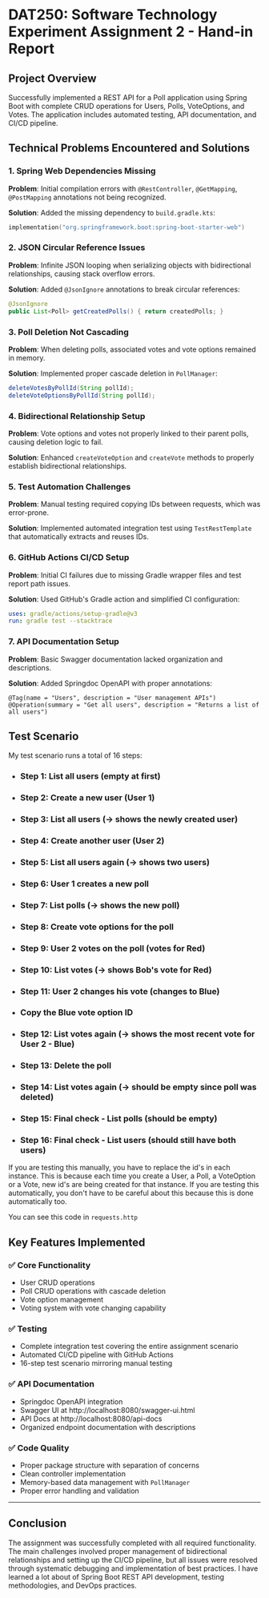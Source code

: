 
# DAT250: Software Technology Experiment Assignment 2 - Hand-in Report

## Project Overview
Successfully implemented a REST API for a Poll application using Spring Boot with complete CRUD operations for Users, Polls, VoteOptions, and Votes. The application includes automated testing, API documentation, and CI/CD pipeline.

## Technical Problems Encountered and Solutions

### 1. **Spring Web Dependencies Missing**
**Problem**: Initial compilation errors with `@RestController`, `@GetMapping`, `@PostMapping` annotations not being recognized.

**Solution**: Added the missing dependency to `build.gradle.kts`:
```kotlin
implementation("org.springframework.boot:spring-boot-starter-web")
```

### 2. **JSON Circular Reference Issues**
**Problem**: Infinite JSON looping when serializing objects with bidirectional relationships, causing stack overflow errors.

**Solution**: Added `@JsonIgnore` annotations to break circular references:
```java
@JsonIgnore
public List<Poll> getCreatedPolls() { return createdPolls; }
```

### 3. **Poll Deletion Not Cascading**
**Problem**: When deleting polls, associated votes and vote options remained in memory.

**Solution**: Implemented proper cascade deletion in `PollManager`:
```java
deleteVotesByPollId(String pollId);
deleteVoteOptionsByPollId(String pollId);
```

### 4. **Bidirectional Relationship Setup**
**Problem**: Vote options and votes not properly linked to their parent polls, causing deletion logic to fail.

**Solution**: Enhanced `createVoteOption` and `createVote` methods to properly establish bidirectional relationships.

### 5. **Test Automation Challenges**
**Problem**: Manual testing required copying IDs between requests, which was error-prone.

**Solution**: Implemented automated integration test using `TestRestTemplate` that automatically extracts and reuses IDs.

### 6. **GitHub Actions CI/CD Setup**
**Problem**: Initial CI failures due to missing Gradle wrapper files and test report path issues.

**Solution**: Used GitHub's Gradle action and simplified CI configuration:
```yaml
uses: gradle/actions/setup-gradle@v3
run: gradle test --stacktrace
```

### 7. **API Documentation Setup**
**Problem**: Basic Swagger documentation lacked organization and descriptions.

**Solution**: Added Springdoc OpenAPI with proper annotations:
```
@Tag(name = "Users", description = "User management APIs")
@Operation(summary = "Get all users", description = "Returns a list of all users")
```

## Test Scenario
My test scenario runs a total of 16 steps:
* ### Step 1: List all users (empty at first)
* ### Step 2: Create a new user (User 1)
* ### Step 3: List all users (-> shows the newly created user)
* ### Step 4: Create another user (User 2)
* ### Step 5: List all users again (-> shows two users)
* ### Step 6: User 1 creates a new poll
* ### Step 7: List polls (-> shows the new poll)
* ### Step 8: Create vote options for the poll
* ### Step 9: User 2 votes on the poll (votes for Red)
* ### Step 10: List votes (-> shows Bob's vote for Red)
* ### Step 11: User 2 changes his vote (changes to Blue)
* ### Copy the Blue vote option ID
* ### Step 12: List votes again (-> shows the most recent vote for User 2 - Blue)
* ### Step 13: Delete the poll
* ### Step 14: List votes again (-> should be empty since poll was deleted)
* ### Step 15: Final check - List polls (should be empty)
* ### Step 16: Final check - List users (should still have both users)

If you are testing this manually, you have to replace the id's in each instance. This is because each time you create a User, a Poll, a VoteOption or a Vote, new id's are being created for that instance.
If you are testing this automatically, you don't have to be careful about this because this is done automatically too.

You can see this code in `requests.http`

## Key Features Implemented

### ✅ Core Functionality
- User CRUD operations
- Poll CRUD operations with cascade deletion
- Vote option management
- Voting system with vote changing capability

### ✅ Testing
- Complete integration test covering the entire assignment scenario
- Automated CI/CD pipeline with GitHub Actions
- 16-step test scenario mirroring manual testing

### ✅ API Documentation
- Springdoc OpenAPI integration
- Swagger UI at http://localhost:8080/swagger-ui.html
- API Docs at http://localhost:8080/api-docs
- Organized endpoint documentation with descriptions

### ✅ Code Quality
- Proper package structure with separation of concerns
- Clean controller implementation
- Memory-based data management with `PollManager`
- Proper error handling and validation



---

## Conclusion
The assignment was successfully completed with all required functionality. The main challenges involved proper management of bidirectional relationships and setting up the CI/CD pipeline, but all issues were resolved through systematic debugging and implementation of best practices. I have learned a lot about of Spring Boot REST API development, testing methodologies, and DevOps practices.

